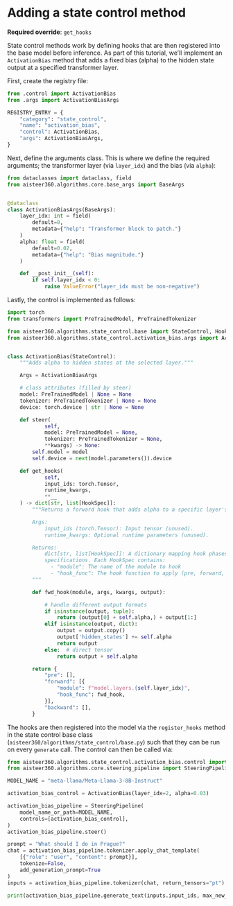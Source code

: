 # Adding a state control method

**Required override**: `get_hooks`

State control methods work by defining hooks that are then registered into the base model before inference. As part of
this tutorial, we’ll implement an `ActivationBias` method that adds a fixed bias (alpha) to the hidden state
output at a specified transformer layer.

First, create the registry file:

```python
from .control import ActivationBias
from .args import ActivationBiasArgs

REGISTRY_ENTRY = {
    "category": "state_control",
    "name": "activation_bias",
    "control": ActivationBias,
    "args": ActivationBiasArgs,
}
```

Next, define the arguments class. This is where we define the required arguments; the transformer layer (via
`layer_idx`) and the bias (via `alpha`):

```python
from dataclasses import dataclass, field
from aisteer360.algorithms.core.base_args import BaseArgs


@dataclass
class ActivationBiasArgs(BaseArgs):
    layer_idx: int = field(
        default=0,
        metadata={"help": "Transformer block to patch."}
    )
    alpha: float = field(
        default=0.02,
        metadata={"help": "Bias magnitude."}
    )

    def __post_init__(self):
        if self.layer_idx < 0:
            raise ValueError("layer_idx must be non-negative")
```

Lastly, the control is implemented as follows:

```python
import torch
from transformers import PreTrainedModel, PreTrainedTokenizer

from aisteer360.algorithms.state_control.base import StateControl, HookSpec
from aisteer360.algorithms.state_control.activation_bias.args import ActivationBiasArgs


class ActivationBias(StateControl):
    """Adds alpha to hidden states at the selected layer."""

    Args = ActivationBiasArgs

    # class attributes (filled by steer)
    model: PreTrainedModel | None = None
    tokenizer: PreTrainedTokenizer | None = None
    device: torch.device | str | None = None

    def steer(
            self,
            model: PreTrainedModel = None,
            tokenizer: PreTrainedTokenizer = None,
            **kwargs) -> None:
        self.model = model
        self.device = next(model.parameters()).device

    def get_hooks(
            self,
            input_ids: torch.Tensor,
            runtime_kwargs,
            **__
    ) -> dict[str, list[HookSpec]]:
        """Returns a forward hook that adds alpha to a specific layer's output.

        Args:
            input_ids (torch.Tensor): Input tensor (unused).
            runtime_kwargs: Optional runtime parameters (unused).

        Returns:
            dict[str, list[HookSpec]]: A dictionary mapping hook phases ("pre", "forward", "backward") to lists of hook
            specifications. Each HookSpec contains:
              - "module": The name of the module to hook
              - "hook_func": The hook function to apply (pre, forward, or backward)
        """

        def fwd_hook(module, args, kwargs, output):

            # handle different output formats
            if isinstance(output, tuple):
                return (output[0] + self.alpha,) + output[1:]
            elif isinstance(output, dict):
                output = output.copy()
                output['hidden_states'] += self.alpha
                return output
            else:  # direct tensor
                return output + self.alpha

        return {
            "pre": [],
            "forward": [{
                "module": f"model.layers.{self.layer_idx}",
                "hook_func": fwd_hook,
            }],
            "backward": [],
        }
```

The hooks are then registered into the model via the `register_hooks` method in the state control base class
(`aisteer360/algorithms/state_control/base.py`) such that they can be run on every `generate` call. The control can
then be called via:

```python
from aisteer360.algorithms.state_control.activation_bias.control import ActivationBias
from aisteer360.algorithms.core.steering_pipeline import SteeringPipeline

MODEL_NAME = "meta-llama/Meta-Llama-3-8B-Instruct"

activation_bias_control = ActivationBias(layer_idx=2, alpha=0.03)

activation_bias_pipeline = SteeringPipeline(
    model_name_or_path=MODEL_NAME,
    controls=[activation_bias_control],
)
activation_bias_pipeline.steer()

prompt = "What should I do in Prague?"
chat = activation_bias_pipeline.tokenizer.apply_chat_template(
    [{"role": "user", "content": prompt}],
    tokenize=False,
    add_generation_prompt=True
)
inputs = activation_bias_pipeline.tokenizer(chat, return_tensors="pt")

print(activation_bias_pipeline.generate_text(inputs.input_ids, max_new_tokens=50))
```
